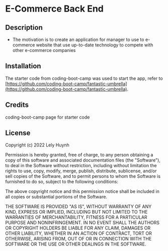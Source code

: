 # E-Commerce Back End

## Description

- The motivation is to create an application for manager to use to e-commerce website that use up-to-date technology to compete with other e-commerce companies

## Installation

The starter code from coding-boot-camp was used to start the app, refer to [https://github.com/coding-boot-camp/fantastic-umbrella](https://github.com/coding-boot-camp/fantastic-umbrella).

## Credits

coding-boot-camp page for starter code

## License

Copyright (c) 2022 Lely Huynh

Permission is hereby granted, free of charge, to any person obtaining a copy
of this software and associated documentation files (the "Software"), to deal
in the Software without restriction, including without limitation the rights
to use, copy, modify, merge, publish, distribute, sublicense, and/or sell
copies of the Software, and to permit persons to whom the Software is
furnished to do so, subject to the following conditions:

The above copyright notice and this permission notice shall be included in all
copies or substantial portions of the Software.

THE SOFTWARE IS PROVIDED "AS IS", WITHOUT WARRANTY OF ANY KIND, EXPRESS OR
IMPLIED, INCLUDING BUT NOT LIMITED TO THE WARRANTIES OF MERCHANTABILITY,
FITNESS FOR A PARTICULAR PURPOSE AND NONINFRINGEMENT. IN NO EVENT SHALL THE
AUTHORS OR COPYRIGHT HOLDERS BE LIABLE FOR ANY CLAIM, DAMAGES OR OTHER
LIABILITY, WHETHER IN AN ACTION OF CONTRACT, TORT OR OTHERWISE, ARISING FROM,
OUT OF OR IN CONNECTION WITH THE SOFTWARE OR THE USE OR OTHER DEALINGS IN THE
SOFTWARE.
